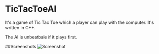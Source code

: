 # TicTacToeAI

It's a game of Tic Tac Toe which a player can play with the computer. It's written in C++.

The AI is unbeatbale if it plays first.

##Screenshots
![Screenshot]()
